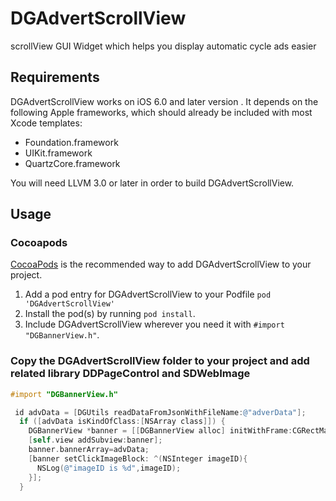 # DGAdvertScrollView
scrollView GUI Widget which helps you display automatic cycle ads easier
## Requirements

DGAdvertScrollView works on iOS 6.0  and later version . It depends on the following Apple frameworks, which should already be included with most Xcode templates:

* Foundation.framework
* UIKit.framework
* QuartzCore.framework

You will need LLVM 3.0 or later in order to build DGAdvertScrollView.


## Usage

### Cocoapods

[CocoaPods](http://cocoapods.org) is the recommended way to add DGAdvertScrollView to your project.

1. Add a pod entry for DGAdvertScrollView to your Podfile `pod 'DGAdvertScrollView'`
2. Install the pod(s) by running `pod install`.
3. Include DGAdvertScrollView wherever you need it with `#import "DGBannerView.h"`.


### Copy the DGAdvertScrollView folder to your project and add related library DDPageControl and SDWebImage

```objective-c
#import "DGBannerView.h"

 id advData = [DGUtils readDataFromJsonWithFileName:@"adverData"];
  if ([advData isKindOfClass:[NSArray class]]) {
    DGBannerView *banner = [[DGBannerView alloc] initWithFrame:CGRectMake(0, 200, self.view.dgWidth, 160)];
    [self.view addSubview:banner];
    banner.bannerArray=advData;
    [banner setClickImageBlock: ^(NSInteger imageID){
      NSLog(@"imageID is %d",imageID);
    }];
  }
